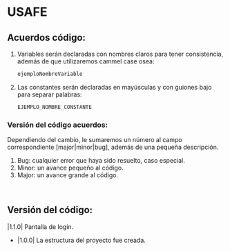 
# USAFE

## Acuerdos código:
 
1. Variables serán declaradas con nombres claros para tener consistencia, además de que utilizaremos cammel case osea:
    ```sh
    ejemploNombreVariable
    ```
2. Las constantes serán declaradas en mayúsculas y con guiones bajo para separar palabras:
    ```sh
    EJEMPLO_NOMBRE_CONSTANTE
    ```

### Versión del código acuerdos:

Dependiendo del cambio, le sumaremos un número al campo correspondiente [major|minor|bug], además de una pequeña descripción.

1. Bug: cualquier error que haya sido resuelto, caso especial. 
2. Minor: un avance pequeño al código.
3. Major: un avance grande al código.
</br>

## Versión del código:
|1.1.0| Pantalla de login.
* |1.0.0| La estructura del proyecto fue creada. 



